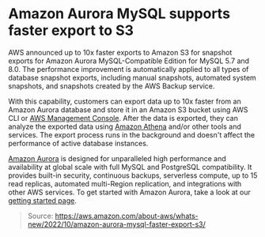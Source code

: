 # Amazon Aurora MySQL supports faster export to S3

AWS announced up to 10x faster exports to Amazon S3 for snapshot exports for Amazon Aurora MySQL-Compatible Edition for MySQL 5.7 and 8.0. The performance improvement is automatically applied to all types of database snapshot exports, including manual snapshots, automated system snapshots, and snapshots created by the AWS Backup service.

With this capability, customers can export data up to 10x faster from an Amazon Aurora database and store it in an Amazon S3 bucket using AWS CLI or [AWS Management Console](http://console.aws.amazon.com/). After the data is exported, they can analyze the exported data using [Amazon Athena](https://aws.amazon.com/athena/) and/or other tools and services. The export process runs in the background and doesn't affect the performance of active database instances.

[Amazon Aurora](https://aws.amazon.com/rds/aurora/) is designed for unparalleled high performance and availability at global scale with full MySQL and PostgreSQL compatibility. It provides built-in security, continuous backups, serverless compute, up to 15 read replicas, automated multi-Region replication, and integrations with other AWS services. To get started with Amazon Aurora, take a look at our [getting started page](https://docs.aws.amazon.com/AmazonRDS/latest/AuroraUserGuide/CHAP_GettingStartedAurora.html).

> Source: https://aws.amazon.com/about-aws/whats-new/2022/10/amazon-aurora-mysql-faster-export-s3/